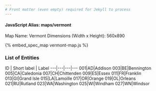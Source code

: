 ```yaml
---
# Front matter (even empty) required for Jekyll to process
---
```


#### JavaScript Alias: maps/vermont

Map Name: Vermont
Dimensions (Width x Height): 560x890



{% embed_spec_map vermont-map.js %}

### List of Entities

ID | Short label | Label
---|---|---|---
001|AD|Addison
003|BE|Bennington
005|CA|Caledonia
007|CH|Chittenden
009|ES|Essex
011|FR|Franklin
013|GI|Grand Isle
015|LA|Lamoille
017|OR|Orange
019|OL|Orleans
021|RU|Rutland
023|WA|Washington
025|WI|Windham
027|WN|Windsor

